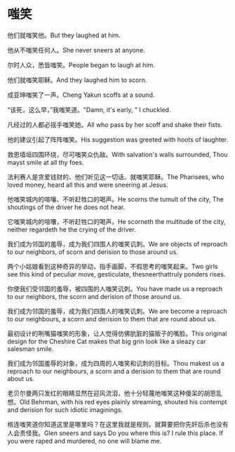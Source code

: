 # 嗤笑

<p><span class="chinese">他们就嗤笑他。</span><span class="english">But they laughed at him.</span></p>

<p><span class="chinese">他从不嗤笑任何人。</span><span class="english">She never sneers at anyone.</span></p>

<p><span class="chinese">尔时人众，悉皆嗤笑。</span><span class="english">People began to laugh at him.</span></p>

<p><span class="chinese">他们就嗤笑耶稣。</span><span class="english">And they laughed him to scorn.</span></p>

<p><span class="chinese">成亚坤嗤笑了一声。</span><span class="english">Cheng Yakun scoffs at a sound.</span></p>

<p><span class="chinese">“该死，这么早，”我嗤笑道。</span><span class="english">"Damn, it's early, " I chuckled.</span></p>

<p><span class="chinese">凡经过的人都必摇手嗤笑她。</span><span class="english">All who pass by her scoff and shake their fists.</span></p>

<p><span class="chinese">他的建议引起了阵阵嗤笑。</span><span class="english">His suggestion was greeted with hoots of laughter.</span></p>

<p><span class="chinese">救恩墙垣四围环绕，尽可嗤笑众仇敌。</span><span class="english">With salvation's walls surrounded, Thou mayst smile at all thy foes.</span></p>

<p><span class="chinese">法利赛人是贪爱钱财的、他们听见这一切话、就嗤笑耶稣。</span><span class="english">The Pharisees, who loved money, heard all this and were sneering at Jesus.</span></p>

<p><span class="chinese">他嗤笑城内的喧嚷、不听赶牲口的喝声。</span><span class="english">He scorns the tumult of the city, The shoutings of the driver he does not hear.</span></p>

<p><span class="chinese">它嗤笑城内的喧囔，不听赶牲口的喝声。</span><span class="english">He scorneth the multitude of the city, neither regardeth he the crying of the driver.</span></p>

<p><span class="chinese">我们成为邻国的羞辱，成为我们四围人的嗤笑讥刺。</span><span class="english">We are objects of reproach to our neighbors, of scorn and derision to those around us.</span></p>

<p><span class="chinese">两个小姑娘看到这种奇异的举动，指手画脚，不假思考的嗤笑起来。</span><span class="english">Two girls see this kind of peculiar move, gesticulate, thesneerthattruly ponders rises.</span></p>

<p><span class="chinese">你使我们受邻国的羞辱，被四围的人嗤笑讥刺。</span><span class="english">You have made us a reproach to our neighbors, the scorn and derision of those around us.</span></p>

<p><span class="chinese">我们成为邻国的羞辱，成为我们四围人的嗤笑讥刺。</span><span class="english">We are become a reproach to our neighbours, a scorn and derision to them that are round about us.</span></p>

<p><span class="chinese">最初设计的咧嘴猫嗤笑的形象，让人觉得仿佛肮脏的猫贩子的嘴脸。</span><span class="english">This original design for the Cheshire Cat makes that big grin look like a sleazy car salesman smile.</span></p>

<p><span class="chinese">我们成为邻国羞辱的对象，成为四周的人嗤笑和讥刺的目标。</span><span class="english">Thou makest us a reproach to our neighbours, a scorn and a derision to them that are round about us.</span></p>

<p><span class="chinese">老贝尔曼两只发红的眼睛显然在迎风流泪，他十分轻蔑地嗤笑这种傻呆的胡思乱想。</span><span class="english">Old Behrman, with his red eyes plainly streaming, shouted his contempt and derision for such idiotic imaginings.</span></p>

<p><span class="chinese">格连嗤笑道你知道这里是哪里吗？在这里我就是规则。就算要把你先奸后杀也没有人会责怪我。</span><span class="english">Glen sneers and says Do you where this is? I rule this place. If you were raped and murdered, no one will blame me.</span></p>

